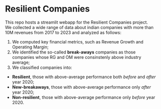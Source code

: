 # Resilient Companies
This repo hosts a streamlit webapp for the Resilient Companies project.  
We collected a wide range of data about indian companies with more than 10M revenues from 2017 to 2023 and analyzed as follows:  
1) We computed key financial metrics, such as Revenue Growth and Operating Margin;  
2) We identified the so-called **break-aways** companies as those companies whose RG and OM were consinstenly above industry average;  
3) We classified companies into:  
  - **Resilient**, those with above-average performance both _before_ and _after_ year 2020;
  - **New-breakaways**, those with above-average performance only _after_ year 2020;
  - **Non-resilient**, those with above-average performance only _before_ year 2020.
